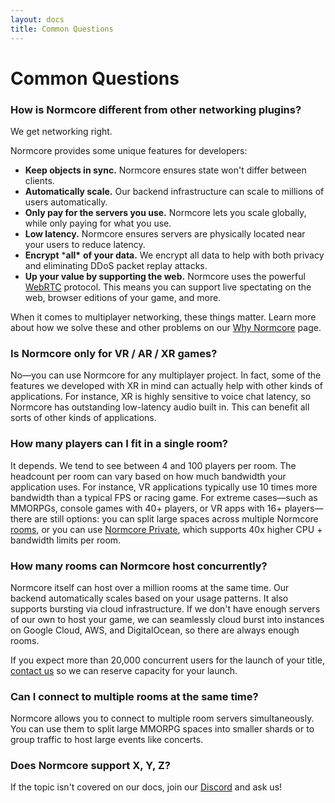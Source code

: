 ```yaml
---
layout: docs
title: Common Questions
---
```

# Common Questions

### How is Normcore different from other networking plugins?
We get networking right.

Normcore provides some unique features for developers:

* **Keep objects in sync.** Normcore ensures state won't differ between clients.
* **Automatically scale.** Our backend infrastructure can scale to millions of users automatically.
* **Only pay for the servers you use.** Normcore lets you scale globally, while only paying for what you use.
* **Low latency.** Normcore ensures servers are physically located near your users to reduce latency. 
* **Encrypt** ***all\*** **of your data.** We encrypt all data to help with both privacy and eliminating DDoS packet replay attacks.
* **Up your value by supporting the web.** Normcore uses the powerful [WebRTC](../architecture/transport) protocol. This means you can support live spectating on the web, browser editions of your game, and more.

When it comes to multiplayer networking, these things matter. Learn more about how we solve these and other problems on our [Why Normcore](https://normcore.io/why-normcore) page.

### Is Normcore only for VR / AR / XR games?
No—you can use Normcore for any multiplayer project. In fact, some of the features we developed with XR in mind can actually help with other kinds of applications. For instance, XR is highly sensitive to voice chat latency, so Normcore has outstanding low-latency audio built in. This can benefit all sorts of other kinds of applications.

### How many players can I fit in a single room?
It depends. We tend to see between 4 and 100 players per room. The headcount per room can vary based on how much bandwidth your application uses. For instance, VR applications typically use 10 times more bandwidth than a typical FPS or racing game. For extreme cases—such as MMORPGs, console games with 40+ players, or VR apps with 16+ players—there are still options: you can split large spaces across multiple Normcore [rooms](../architecture/client#rooms), or you can use [Normcore Private](https://normcore.io/normcore-private), which supports 40x higher CPU + bandwidth limits per room.

### How many rooms can Normcore host concurrently?
Normcore itself can host over a million rooms at the same time. Our backend automatically scales based on your usage patterns. It also supports bursting via cloud infrastructure. If we don't have enough servers of our own to host your game, we can seamlessly cloud burst into instances on Google Cloud, AWS, and DigitalOcean, so there are always enough rooms.

If you expect more than 20,000 concurrent users for the launch of your title, [contact us](https://normcore.io/contact) so we can reserve capacity for your launch.

### Can I connect to multiple rooms at the same time?
Normcore allows you to connect to multiple room servers simultaneously. You can use them to split large MMORPG spaces into smaller shards or to group traffic to host large events like concerts.

### Does Normcore support X, Y, Z?
 If the topic isn't covered on our docs, join our [Discord](https://normcore.io/discord) and ask us!
